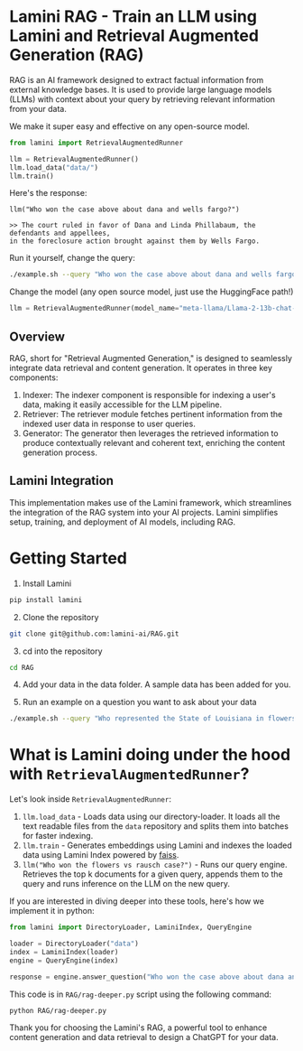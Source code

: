 # Lamini RAG - Train an LLM using Lamini and Retrieval Augmented Generation (RAG)

RAG is an AI framework designed to extract factual information from external knowledge bases. It is used to provide large language models (LLMs) with context about your query by retrieving relevant information from your data.

We make it super easy and effective on any open-source model.

```python
from lamini import RetrievalAugmentedRunner

llm = RetrievalAugmentedRunner()
llm.load_data("data/")
llm.train()
```

Here's the response:
```
llm("Who won the case above about dana and wells fargo?")

>> The court ruled in favor of Dana and Linda Phillabaum, the defendants and appellees,
in the foreclosure action brought against them by Wells Fargo.
```

Run it yourself, change the query:
```bash
./example.sh --query "Who won the case above about dana and wells fargo?"
```

Change the model (any open source model, just use the HuggingFace path!)
```python
llm = RetrievalAugmentedRunner(model_name="meta-llama/Llama-2-13b-chat-hf")
```

## Overview

RAG, short for "Retrieval Augmented Generation," is designed to seamlessly integrate data retrieval and content generation. It operates in three key components:

1. Indexer: The indexer component is responsible for indexing a user's data, making it easily accessible for the LLM pipeline.
2. Retriever: The retriever module fetches pertinent information from the indexed user data in response to user queries.
3. Generator: The generator then leverages the retrieved information to produce contextually relevant and coherent text, enriching the content generation process.

## Lamini Integration

This implementation makes use of the Lamini framework, which streamlines the integration of the RAG system into your AI projects. Lamini simplifies setup, training, and deployment of AI models, including RAG.


# Getting Started
1. Install Lamini
```bash
pip install lamini
```

2. Clone the repository
```bash
git clone git@github.com:lamini-ai/RAG.git
```

3. cd into the repository
```bash
cd RAG
```
4. Add your data in the data folder. A sample data has been added for you.

5. Run an example on a question you want to ask about your data

```bash
./example.sh --query "Who represented the State of Louisiana in flowers vs rausch case?"
```

# What is Lamini doing under the hood with `RetrievalAugmentedRunner`?

Let's look inside `RetrievalAugmentedRunner`:
1. `llm.load_data` - Loads data using our directory-loader. It loads all the text readable files from the `data` repository and splits them into batches for faster indexing.
2. `llm.train` - Generates embeddings using Lamini and indexes the loaded data using Lamini Index powered by [faiss](https://faiss.ai). 
3. `llm("Who won the flowers vs rausch case?")` - Runs our query engine. Retrieves the top k documents for a given query, appends them to the query and runs inference on the LLM on the new query.

If you are interested in diving deeper into these tools, here's how we implement it in python:

```python
from lamini import DirectoryLoader, LaminiIndex, QueryEngine

loader = DirectoryLoader("data")
index = LaminiIndex(loader)
engine = QueryEngine(index)

response = engine.answer_question("Who won the case above about dana and wells fargo?")

```
This code is in `RAG/rag-deeper.py` script using the following command:

```bash
python RAG/rag-deeper.py
```

Thank you for choosing the Lamini's RAG, a powerful tool to enhance content generation and data retrieval to design a ChatGPT for your data.
